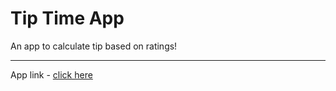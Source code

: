 # Tip Time App

An app to calculate tip based on ratings!

---

App link - [click here](https://drive.google.com/file/d/10Wrz_nP4BnpldQ3SufVMg_17JEoz2qQW/view?usp=sharing)
